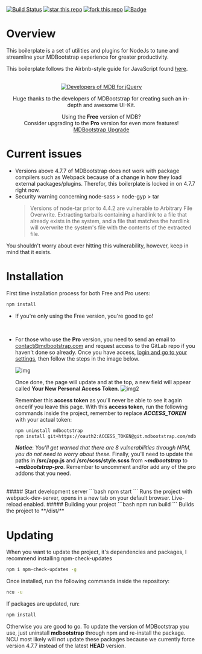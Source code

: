 [![Build Status](https://travis-ci.org/SpellCraft/mdb4-boilerplate.svg?branch=master)](https://travis-ci.org/SpellCraft/mdb4-boilerplate) [![star this repo](http://githubbadges.com/star.svg?user=SpellCraft&repo=mdb-boilerplate&style=flat)](https://github.com/SpellCraft/mdb-boilerplate) [![fork this repo](http://githubbadges.com/fork.svg?user=SpellCraft&repo=mdb-boilerplate&style=flat)](https://github.com/SpellCraft/mdb-boilerplate/fork) [![Badge](https://img.shields.io/github/license/SpellCraft/mdb-boilerplate.svg)](https://img.shields.io/github/license/SpellCraft/mdb-boilerplate.svg)

# Overview

This boilerplate is a set of utilities and plugins for NodeJs to tune and streamline your MDBootstrap experience for greater productivity.

This boilerplate follows the Airbnb-style guide for JavaScript found [here](https://github.com/airbnb/javascript).
<br>
<br>

<p align="center" style="text-align:center;">
    <a href="https://mdbootstrap.com" target="_blank">
        <img src="https://mdbootstrap.com/img/logo/mdb-transparent-250px.png" alt="Developers of MDB for jQuery">
    </a>
</p>
<p align="center">Huge thanks to the developers of MDBootstrap for creating such an in-depth and awesome UI-Kit.</p>
<p align="center">
    Using the <b>Free</b> version of MDB?<br>
    Consider upgrading to the <b>Pro</b> version for even more features!<br>
    <a href="https://mdbootstrap.com/material-design-for-bootstrap/?utm_ref_id=29943" target="_blank">MDBootstrap Upgrade</a>
</p>

# Current issues

- Versions above 4.7.7 of MDBootstrap does not work with package compilers such as Webpack because of a change in how they load external packages/plugins. Therefor, this boilerplate is locked in on 4.7.7 right now.
- Security warning concerning node-sass > node-gyp > tar
  > Versions of node-tar prior to 4.4.2 are vulnerable to Arbitrary File Overwrite. Extracting tarballs containing a hardlink to a file that already exists in the system, and a file that matches the hardlink will overwrite the system's file with the contents of the extracted file.

You shouldn't worry about ever hitting this vulnerability, however, keep in mind that it exists.

# Installation

First time installation process for both Free and Pro users:

```bash
npm install
```

- If you're only using the Free version, you're good to go!

<br>

- For those who use the **Pro** version, you need to send an email to contact@mdbootstrap.com and request access to the GitLab repo if you haven't done so already. Once you have access, [login and go to your settings](https://git.mdbootstrap.com/profile/), then follow the steps in the image below.
  <br>

  ![img](https://i.imgur.com/vvZwPgk.png)
  <br>

  Once done, the page will update and at the top, a new field will appear called **Your New Personal Access Token**.
  ![img2](https://i.imgur.com/AI5JJjp.png)

  Remember this **access token** as you'll never be able to see it again once/if you leave this page.
  With this **access token**, run the following commands inside the project, remember to replace **_ACCESS_TOKEN_** with your actual token:

  ```bash
  npm uninstall mdbootstrap
  npm install git+https://oauth2:ACCESS_TOKEN@git.mdbootstrap.com/mdb/jquery/jq-pro.git#4.7.7 --save
  ```

  **_Notice_**: _You'll get warned that there are 8 vulnerabilities through NPM, you do not need to worry about these._
  Finally, you'll need to update the paths in **/src/app.js** and **/src/scss/style.scss** from **_~mdbootstrap_** to **_~mdbootstrap-pro_**. Remember to uncomment and/or add any of the pro addons that you need.

<br>
##### Start development server
```bash
npm start
```
Runs the project with webpack-dev-server, opens in a new tab on your default browser. Live-reload enabled.
##### Building your project
```bash
npm run build
```
Builds the project to **/dist/**

# Updating

When you want to update the project, it's dependencies and packages, I recommend installing npm-check-updates

```bash
npm i npm-check-updates -g
```

Once installed, run the following commands inside the repository:

```bash
ncu -u
```

If packages are updated, run:

```bash
npm install
```

Otherwise you are good to go. To update the version of MDBootstrap you use, just uninstall **mdbootstrap** through npm and re-install the package. NCU most likely will not update these packages because we currently force version 4.7.7 instead of the latest **HEAD** version.
